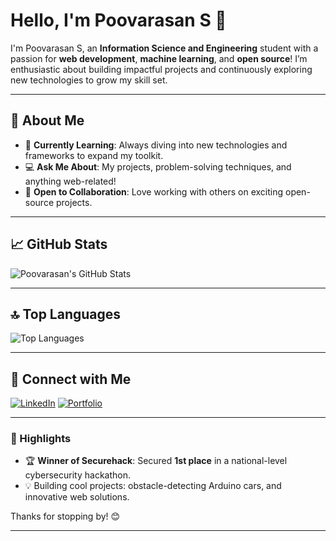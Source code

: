 # Hello, I'm Poovarasan S 👋

I'm Poovarasan S, an **Information Science and Engineering** student with a passion for **web development**, **machine learning**, and **open source**! I’m enthusiastic about building impactful projects and continuously exploring new technologies to grow my skill set.

---

## 🚀 About Me

- 🌱 **Currently Learning**: Always diving into new technologies and frameworks to expand my toolkit.
- 💻 **Ask Me About**: My projects, problem-solving techniques, and anything web-related!
- 🤝 **Open to Collaboration**: Love working with others on exciting open-source projects.

---

## 📈 GitHub Stats

![Poovarasan's GitHub Stats](https://github-readme-stats.vercel.app/api?username=poovarasansivakumar2003&show_icons=true&theme=radical&count_private=true)

---

## 🔝 Top Languages

![Top Languages](https://github-readme-stats.vercel.app/api/top-langs/?username=poovarasansivakumar2003&layout=compact&theme=radical)

---

## 🔗 Connect with Me
[![LinkedIn](https://img.shields.io/badge/LinkedIn-blue?style=for-the-badge&logo=linkedin)](https://www.linkedin.com/poovarasansivakumar2003) 
[![Portfolio](https://img.shields.io/badge/Portfolio-black?style=for-the-badge&logo=github)](https://poovarasansivakumar2003.github.io/Portfolio)

---

### 🌟 Highlights
- 🏆 **Winner of Securehack**: Secured **1st place** in a national-level cybersecurity hackathon.
- 💡 Building cool projects: obstacle-detecting Arduino cars, and innovative web solutions.

Thanks for stopping by! 😊

---
